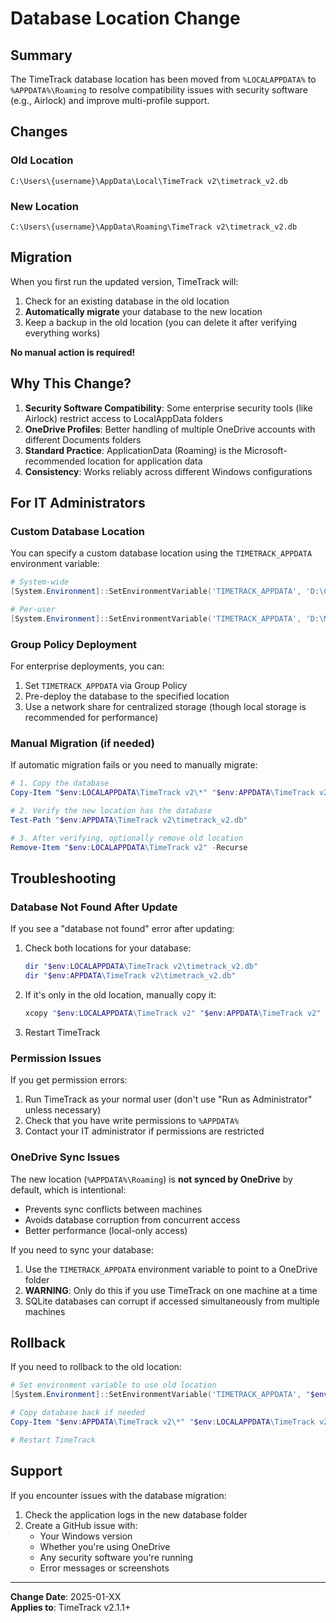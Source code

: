 # Database Location Change

## Summary
The TimeTrack database location has been moved from `%LOCALAPPDATA%` to `%APPDATA%\Roaming` to resolve compatibility issues with security software (e.g., Airlock) and improve multi-profile support.

## Changes

### Old Location
```
C:\Users\{username}\AppData\Local\TimeTrack v2\timetrack_v2.db
```

### New Location
```
C:\Users\{username}\AppData\Roaming\TimeTrack v2\timetrack_v2.db
```

## Migration

When you first run the updated version, TimeTrack will:
1. Check for an existing database in the old location
2. **Automatically migrate** your database to the new location
3. Keep a backup in the old location (you can delete it after verifying everything works)

**No manual action is required!**

## Why This Change?

1. **Security Software Compatibility**: Some enterprise security tools (like Airlock) restrict access to LocalAppData folders
2. **OneDrive Profiles**: Better handling of multiple OneDrive accounts with different Documents folders
3. **Standard Practice**: ApplicationData (Roaming) is the Microsoft-recommended location for application data
4. **Consistency**: Works reliably across different Windows configurations

## For IT Administrators

### Custom Database Location
You can specify a custom database location using the `TIMETRACK_APPDATA` environment variable:

```powershell
# System-wide
[System.Environment]::SetEnvironmentVariable('TIMETRACK_APPDATA', 'D:\CompanyData\TimeTrack', 'Machine')

# Per-user
[System.Environment]::SetEnvironmentVariable('TIMETRACK_APPDATA', 'D:\MyData\TimeTrack', 'User')
```

### Group Policy Deployment
For enterprise deployments, you can:
1. Set `TIMETRACK_APPDATA` via Group Policy
2. Pre-deploy the database to the specified location
3. Use a network share for centralized storage (though local storage is recommended for performance)

### Manual Migration (if needed)
If automatic migration fails or you need to manually migrate:

```powershell
# 1. Copy the database
Copy-Item "$env:LOCALAPPDATA\TimeTrack v2\*" "$env:APPDATA\TimeTrack v2\" -Recurse

# 2. Verify the new location has the database
Test-Path "$env:APPDATA\TimeTrack v2\timetrack_v2.db"

# 3. After verifying, optionally remove old location
Remove-Item "$env:LOCALAPPDATA\TimeTrack v2" -Recurse
```

## Troubleshooting

### Database Not Found After Update
If you see a "database not found" error after updating:

1. Check both locations for your database:
   ```powershell
   dir "$env:LOCALAPPDATA\TimeTrack v2\timetrack_v2.db"
   dir "$env:APPDATA\TimeTrack v2\timetrack_v2.db"
   ```

2. If it's only in the old location, manually copy it:
   ```powershell
   xcopy "$env:LOCALAPPDATA\TimeTrack v2" "$env:APPDATA\TimeTrack v2" /E /I
   ```

3. Restart TimeTrack

### Permission Issues
If you get permission errors:
1. Run TimeTrack as your normal user (don't use "Run as Administrator" unless necessary)
2. Check that you have write permissions to `%APPDATA%`
3. Contact your IT administrator if permissions are restricted

### OneDrive Sync Issues
The new location (`%APPDATA%\Roaming`) is **not synced by OneDrive** by default, which is intentional:
- Prevents sync conflicts between machines
- Avoids database corruption from concurrent access
- Better performance (local-only access)

If you need to sync your database:
1. Use the `TIMETRACK_APPDATA` environment variable to point to a OneDrive folder
2. **WARNING**: Only do this if you use TimeTrack on one machine at a time
3. SQLite databases can corrupt if accessed simultaneously from multiple machines

## Rollback

If you need to rollback to the old location:

```powershell
# Set environment variable to use old location
[System.Environment]::SetEnvironmentVariable('TIMETRACK_APPDATA', "$env:LOCALAPPDATA", 'User')

# Copy database back if needed
Copy-Item "$env:APPDATA\TimeTrack v2\*" "$env:LOCALAPPDATA\TimeTrack v2\" -Recurse

# Restart TimeTrack
```

## Support

If you encounter issues with the database migration:
1. Check the application logs in the new database folder
2. Create a GitHub issue with:
   - Your Windows version
   - Whether you're using OneDrive
   - Any security software you're running
   - Error messages or screenshots

---

**Change Date**: 2025-01-XX  
**Applies to**: TimeTrack v2.1.1+
